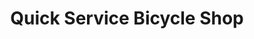 ---
title: "Quick Service Bicycle Shop"
url: /bridgeport/quick-service-bicycle-shop/
shop: bicycle
---